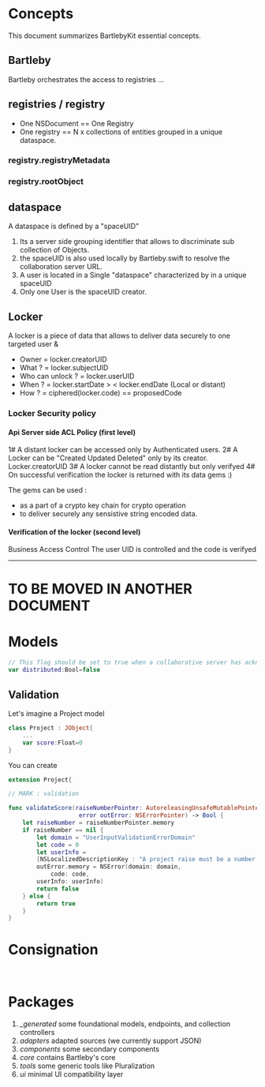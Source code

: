 # Concepts
This document summarizes BartlebyKit essential concepts. 

## Bartleby

Bartleby orchestrates the access to registries ... 

## registries / registry

+ One NSDocument == One Registry 
+ One registry == N x collections of entities grouped in a unique dataspace.

### registry.registryMetadata

### registry.rootObject

## dataspace

A dataspace is defined by a "spaceUID" 
1. Its a server side grouping identifier that allows to discriminate sub collection of Objects. 
2. the spaceUID is also used locally by Bartleby.swift to resolve the collaboration server URL.
3. A user is located in a Single "dataspace" characterized by in a unique spaceUID
4. Only one User is the spaceUID creator.

## Locker 

A locker is a piece of data that allows to deliver data securely to one targeted user
&
- Owner = locker.creatorUID
- What ? = locker.subjectUID
- Who can unlock ? = locker.userUID
- When ? = locker.startDate > < locker.endDate (Local or distant)
- How ? = ciphered(locker.code) == proposedCode

### Locker Security policy 

#### Api Server side ACL Policy (first level)

1# A distant locker can be accessed only by Authenticated users.
2# A Locker can be "Created Updated Deleted" only by its creator. Locker.creatorUID
3# A locker cannot be read distantly but only verifyed
4# On successful verification the locker is returned with its data gems :)

The gems can be used : 
+ as a part of a crypto key chain for crypto operation
+ to deliver securely any sensistive string encoded data.

#### Verification of the locker (second level)

Business Access Control
The user UID is controlled and the code is verifyed

-----

# TO BE MOVED IN ANOTHER DOCUMENT 

# Models #

```swift 
// This flag should be set to true when a collaborative server has acknowledge the object creation
var distributed:Bool=false
```

## Validation ##

Let's imagine a Project model

```swift
class Project : JObject{
    ...
    var score:Float=0
}
```

You can create 

```swift
extension Project{

// MARK : validation

func validateScore(raiseNumberPointer: AutoreleasingUnsafeMutablePointer<NSNumber?>,
                    error outError: NSErrorPointer) -> Bool {
    let raiseNumber = raiseNumberPointer.memory
    if raiseNumber == nil {
        let domain = "UserInputValidationErrorDomain"
        let code = 0
        let userInfo =
        [NSLocalizedDescriptionKey : "A project raise must be a number."]
        outError.memory = NSError(domain: domain,
            code: code,
        userInfo: userInfo)
        return false
    } else {
        return true
    }
}

```

# Consignation #

```
    
```

# Packages # 

1. *\_generated* some foundational models, endpoints, and collection controllers
2. *adapters* adapted sources (we currently support JSON)
3. *components* some secondary components
4. *core* contains Bartleby's core
5. *tools* some generic tools like Pluralization
7. *ui* minimal UI compatibility layer